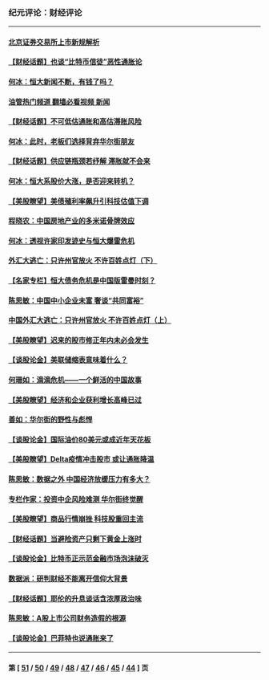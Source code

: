 ### 纪元评论：财经评论
---
#### [北京证券交易所上市新规解析](../../pages/nsc1026/n13348292.md?11040330) 
#### [【财经话题】也谈“比特币信徒”恶性通胀论](../../pages/nsc1026/n13331972.md?11040330) 
#### [何冰：恒大新闻不断，有钱了吗？](../../pages/nsc1026/n13325002.md?11040330) 
#### [油管热门频道 翻墙必看视频 新闻](ok?11040330)
#### [【财经话题】不可低估通胀和高估滞胀风险](../../pages/nsc1026/n13300505.md?11040330) 
#### [何冰：此时，老板们选择背弃华尔街朋友](../../pages/nsc1026/n13295291.md?11040330) 
#### [【财经话题】供应链瓶颈若纾解 滞胀就不会来](../../pages/nsc1026/n13286759.md?11040330) 
#### [何冰：恒大系股价大涨，是否迎来转机？](../../pages/nsc1026/n13276822.md?11040330) 
#### [【美股瞭望】美债殖利率飙升引科技估值下调](../../pages/nsc1026/n13267775.md?11040330) 
#### [程晓农：中国房地产业的多米诺骨牌效应](../../pages/nsc1026/n13259673.md?11040330) 
#### [何冰：透视许家印发迹史与恒大爆雷危机](../../pages/nsc1026/n13253937.md?11040330) 
#### [外汇大逃亡：只许州官放火 不许百姓点灯（下）](../../pages/nsc1026/n13245748.md?11040330) 
#### [【名家专栏】恒大债务危机是中国版雷曼时刻？](../../pages/nsc1026/n13242613.md?11040330) 
#### [陈思敏：中国中小企业未富 奢谈“共同富裕”](../../pages/nsc1026/n13241213.md?11040330) 
#### [中国外汇大逃亡：只许州官放火 不许百姓点灯（上）](../../pages/nsc1026/n13228773.md?11040330) 
#### [【美股瞭望】迟来的股市修正年内未必会发生](../../pages/nsc1026/n13223100.md?11040330) 
#### [【谈股论金】美联储缩表意味着什么？](../../pages/nsc1026/n13174610.md?11040330) 
#### [何珊如：滴滴危机——一个鲜活的中国故事](../../pages/nsc1026/n13151962.md?11040330) 
#### [【美股瞭望】经济和企业获利增长高峰已过](../../pages/nsc1026/n13134466.md?11040330) 
#### [善如：华尔街的野性与彪悍](../../pages/nsc1026/n13112664.md?11040330) 
#### [【谈股论金】国际油价80美元或成近年天花板](../../pages/nsc1026/n13108524.md?11040330) 
#### [【美股瞭望】Delta疫情冲击股市 或让通胀降温](../../pages/nsc1026/n13100297.md?11040330) 
#### [陈思敏：数据之外 中国经济放缓压力有多大？](../../pages/nsc1026/n13085576.md?11040330) 
#### [专栏作家：投资中企风险难测 华尔街终觉醒](../../pages/nsc1026/n13079366.md?11040330) 
#### [【美股瞭望】商品行情崩挫 科技股重回主流](../../pages/nsc1026/n13029798.md?11040330) 
#### [【财经话题】当避险资产只剩下黄金上涨时](../../pages/nsc1026/n12975626.md?11040330) 
#### [【谈股论金】比特币正示范金融市场泡沫破灭](../../pages/nsc1026/n12961769.md?11040330) 
#### [数据派：研判财经不能离开信仰大背景](../../pages/nsc1026/n12932684.md?11040330) 
#### [【财经话题】耶伦的升息谈话含浓厚政治味](../../pages/nsc1026/n12927299.md?11040330) 
#### [陈思敏：A股上市公司财务造假的根源](../../pages/nsc1026/n11229323.md?11040330) 
#### [【谈股论金】巴菲特也说通胀来了](../../pages/nsc1026/n12922463.md?11040330) 

---
#### 第 [ [51](./51.md?11040330) / [50](./50.md?11040330) / [49](./49.md?11040330) / [48](./48.md?11040330) / [47](./47.md?11040330) / [46](./46.md?11040330) / [45](./45.md?11040330) / [44](./44.md?11040330) ] 页
